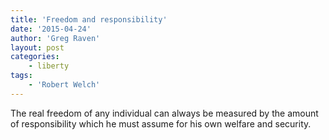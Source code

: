 ```yaml
---
title: 'Freedom and responsibility'
date: '2015-04-24'
author: 'Greg Raven'
layout: post
categories:
    - liberty
tags:
    - 'Robert Welch'
---
```


The real freedom of any individual can always be measured by the amount of responsibility which he must assume for his own welfare and security.